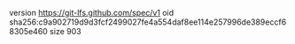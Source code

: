 version https://git-lfs.github.com/spec/v1
oid sha256:c9a902719d9d3fcf2499027fe4a554daf8ee114e257996de389eccf68305e460
size 903
